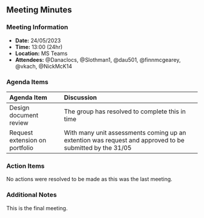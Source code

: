 ## Meeting Minutes
### Meeting Information
* **Date:** 24/05/2023
* **Time:** 13:00 (24hr)
* **Location:** MS Teams
* **Attendees:** @Danaclocs, @Slothman1, @dau501, @finnmcgearey, @vkach, @NickMcK14

### Agenda Items
|Agenda Item|Discussion|
|:-|:-|
|Design document review|The group has resolved to complete this in time|
|Request extension on portfolio|With many unit assessments coming up an extention was request and approved to be submitted by the 31/05|

### Action Items
No actions were resolved to be made as this was the last meeting.

### Additional Notes
This is the final meeting.
